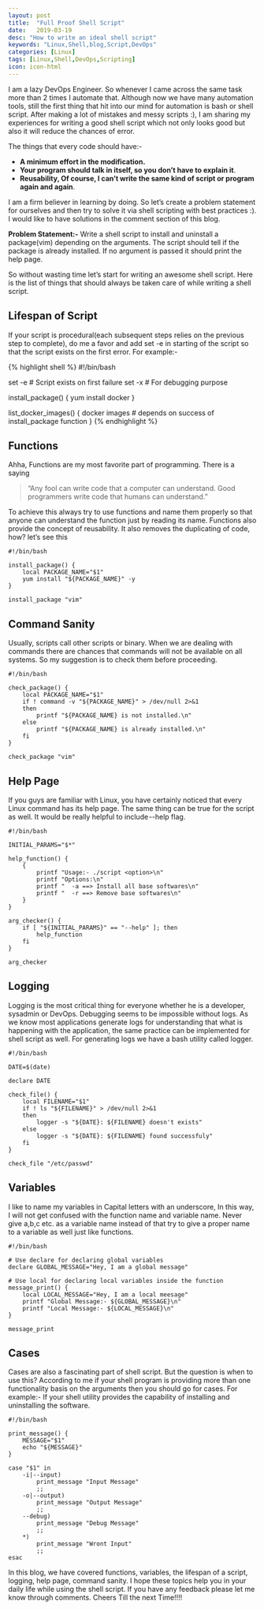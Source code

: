 ```yaml
---
layout: post
title:  "Full Proof Shell Script"
date:   2019-03-19
desc: "How to write an ideal shell script"
keywords: "Linux,Shell,blog,Script,DevOps"
categories: [Linux]
tags: [Linux,Shell,DevOps,Scripting]
icon: icon-html
---
```


I am a lazy DevOps Engineer. So whenever I came across the same task more than 2 times I automate that. Although now we have many automation tools, still the first thing that hit into our mind for automation is bash or shell script.
After making a lot of mistakes and messy scripts :), I am sharing my experiences for writing a good shell script which not only looks good but also it will reduce the chances of error.

The things that every code should have:-

- **A minimum effort in the modification.**
- **Your program should talk in itself, so you don’t have to explain it**.
- **Reusability, Of course, I can’t write the same kind of script or program again and again**.

I am a firm believer in learning by doing. So let’s create a problem statement for ourselves and then try to solve it via shell scripting with best practices :). I would like to have solutions in the comment section of this blog.

**Problem Statement:-** Write a shell script to install and uninstall a package(vim) depending on the arguments. The script should tell if the package is already installed. If no argument is passed it should print the help page.

So without wasting time let’s start for writing an awesome shell script. Here is the list of things that should always be taken care of while writing a shell script.

## Lifespan of Script
If your script is procedural(each subsequent steps relies on the previous step to complete), do me a favor and add set -e in starting of the script so that the script exists on the first error. For example:-

{% highlight shell %}
#!/bin/bash

set -e # Script exists on first failure
set -x # For debugging purpose

install_package() {
    yum install docker
}

list_docker_images() {
    docker images # depends on success of install_package function
}
{% endhighlight %}


## Functions
Ahha, Functions are my most favorite part of programming. There is a saying

> “Any fool can write code that a computer can understand. Good programmers write code that humans can understand.”

To achieve this always try to use functions and name them properly so that anyone can understand the function just by reading its name. Functions also provide the concept of reusability. It also removes the duplicating of code, how? let’s see this

```shell
#!/bin/bash

install_package() {
    local PACKAGE_NAME="$1"
    yum install "${PACKAGE_NAME}" -y
}

install_package "vim"
```


## Command Sanity
Usually, scripts call other scripts or binary. When we are dealing with commands there are chances that commands will not be available on all systems. So my suggestion is to check them before proceeding.

```shell
#!/bin/bash

check_package() {
    local PACKAGE_NAME="$1"
    if ! command -v "${PACKAGE_NAME}" > /dev/null 2>&1
    then
        printf "${PACKAGE_NAME} is not installed.\n"
    else
        printf "${PACKAGE_NAME} is already installed.\n"
    fi
}

check_package "vim"
```


## Help Page
If you guys are familiar with Linux, you have certainly noticed that every Linux command has its help page. The same thing can be true for the script as well. It would be really helpful to include --help flag.

```shell
#!/bin/bash

INITIAL_PARAMS="$*"

help_function() {
    {
        printf "Usage:- ./script <option>\n"
        printf "Options:\n"
        printf "  -a ==> Install all base softwares\n"
        printf "  -r ==> Remove base softwares\n"
    }
}

arg_checker() {
    if [ "${INITIAL_PARAMS}" == "--help" ]; then
        help_function
    fi
}

arg_checker
```


## Logging
Logging is the most critical thing for everyone whether he is a developer, sysadmin or DevOps. Debugging seems to be impossible without logs. As we know most applications generate logs for understanding that what is happening with the application, the same practice can be implemented for shell script as well. For generating logs we have a bash utility called logger.

```shell
#!/bin/bash

DATE=$(date)

declare DATE

check_file() {
    local FILENAME="$1"
    if ! ls "${FILENAME}" > /dev/null 2>&1
    then
        logger -s "${DATE}: ${FILENAME} doesn't exists"
    else
        logger -s "${DATE}: ${FILENAME} found successfuly"
    fi
}

check_file "/etc/passwd"
```


## Variables
I like to name my variables in Capital letters with an underscore, In this way, I will not get confused with the function name and variable name. Never give a,b,c etc. as a variable name instead of that try to give a proper name to a variable as well just like functions.

```shell
#!/bin/bash

# Use declare for declaring global variables
declare GLOBAL_MESSAGE="Hey, I am a global message"

# Use local for declaring local variables inside the function
message_print() {
    local LOCAL_MESSAGE="Hey, I am a local meesage"
    printf "Global Message:- ${GLOBAL_MESSAGE}\n"
    printf "Local Message:- ${LOCAL_MESSAGE}\n"
}

message_print
```


## Cases
Cases are also a fascinating part of shell script. But the question is when to use this? According to me if your shell program is providing more than one functionality basis on the arguments then you should go for cases. For example:- If your shell utility provides the capability of installing and uninstalling the software.

```shell
#!/bin/bash

print_message() {
    MESSAGE="$1"
    echo "${MESSAGE}"
}

case "$1" in
    -i|--input)
        print_message "Input Message"
        ;;
    -o|--output)
        print_message "Output Message"
        ;;
    --debug)
        print_message "Debug Message"
        ;;
    *)
        print_message "Wront Input"
        ;;
esac
```


In this blog, we have covered functions, variables, the lifespan of a script, logging, help page, command sanity.
I hope these topics help you in your daily life while using the shell script. If you have any feedback please let me know through comments.
Cheers Till the next Time!!!!

